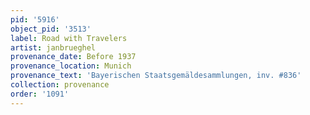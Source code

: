 ```yaml
---
pid: '5916'
object_pid: '3513'
label: Road with Travelers
artist: janbrueghel
provenance_date: Before 1937
provenance_location: Munich
provenance_text: 'Bayerischen Staatsgemäldesammlungen, inv. #836'
collection: provenance
order: '1091'
---
```

